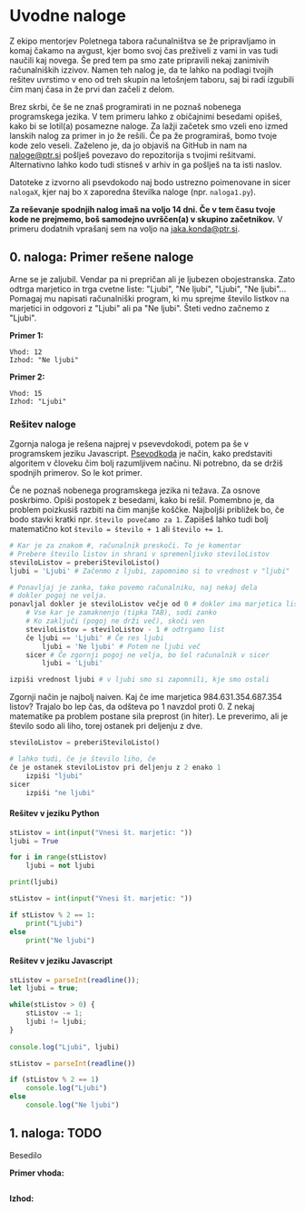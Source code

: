 # Uvodne naloge

Z ekipo mentorjev Poletnega tabora računalništva se že pripravljamo in komaj čakamo na avgust, kjer bomo svoj čas preživeli z vami in vas tudi naučili kaj novega. Še pred tem pa smo zate pripravili nekaj zanimivih računalniških izzivov. Namen teh nalog je, da te lahko na podlagi tvojih rešitev uvrstimo v eno od treh skupin na letošnjem taboru, saj bi radi izgubili čim manj časa in že prvi dan začeli z delom.

Brez skrbi, če še ne znaš programirati in ne poznaš nobenega programskega jezika. V tem primeru lahko z običajnimi besedami opišeš, kako bi se lotil(a) posamezne naloge. Za lažji začetek smo vzeli eno izmed lanskih nalog za primer in jo že rešili. Če pa že programiraš, bomo tvoje kode zelo veseli. Zaželeno je, da jo objaviš na GitHub in nam na naloge@ptr.si pošlješ povezavo do repozitorija s tvojimi rešitvami. Alternativno lahko kodo tudi stisneš v arhiv in ga pošlješ na ta isti naslov.

Datoteke z izvorno ali psevdokodo naj bodo ustrezno poimenovane in sicer `nalogaX`, kjer naj bo `X` zaporedna številka naloge (npr. `naloga1.py`).

**Za reševanje spodnjih nalog imaš na voljo 14 dni. Če v tem času tvoje kode ne prejmemo, boš samodejno uvrščen(a) v skupino začetnikov.** V primeru dodatnih vprašanj sem na voljo na jaka.konda@ptr.si.

## 0. naloga: Primer rešene naloge

Arne se je zaljubil. Vendar pa ni prepričan ali je ljubezen obojestranska. Zato odtrga marjetico in trga cvetne liste: "Ljubi", "Ne ljubi", "Ljubi", "Ne ljubi"... Pomagaj mu napisati računalniški program, ki mu sprejme število listkov na marjetici in odgovori z "Ljubi" ali pa "Ne ljubi". Šteti vedno začnemo z "Ljubi".

**Primer 1:**
```
Vhod: 12
Izhod: "Ne ljubi"
```

**Primer 2:**
```
Vhod: 15
Izhod: "Ljubi"
```

### Rešitev naloge

Zgornja naloga je rešena najprej v psevevdokodi, potem pa še v programskem jeziku Javascript. [Psevodkoda](https://sl.wikipedia.org/wiki/Psevdokoda) je način, kako predstaviti algoritem
v človeku čim bolj razumljivem načinu. Ni potrebno, da se držiš spodnjih primerov. So le kot primer.

Če ne poznaš nobenega programskega jezika ni težava. Za osnove poskrbimo. Opiši postopek z besedami, kako bi rešil. Pomembno je, da problem poizkusiš razbiti na čim manjše koščke.
Najboljši približek bo, če bodo stavki kratki npr. `število povečamo za 1`. Zapišeš lahko tudi bolj matematično kot `število = število + 1` ali `število += 1`.

```python
# Kar je za znakom #, računalnik preskoči. To je komentar
# Prebere število listov in shrani v spremenljivko steviloListov
steviloListov = preberiSteviloListo()
ljubi = 'Ljubi' # Začenmo z ljubi, zapomnimo si to vrednost v "ljubi"

# Ponavljaj je zanka, tako povemo računalniku, naj nekaj dela
# dokler pogoj ne velja.
ponavljal dokler je steviloListov večje od 0 # dokler ima marjetica liste
    # Vse kar je zamaknenjo (tipka TAB), sodi zanko
    # Ko zaključi (pogoj ne drži več), skoči ven
    steviloListov = steviloListov - 1 # odtrgamo list
    če ljubi == 'Ljubi' # Če res ljubi
        ljubi = 'Ne ljubi' # Potem ne ljubi več
    sicer # Če zgornji pogoj ne velja, bo šel računalnik v sicer
        ljubi = 'Ljubi'

izpiši vrednost ljubi # v ljubi smo si zapomnili, kje smo ostali
```

Zgornji način je najbolj naiven. Kaj če ime marjetica 984.631.354.687.354 listov?
Trajalo bo lep čas, da odšteva po 1 navzdol proti 0.
Z nekaj matematike pa problem postane sila preprost (in hiter). Le preverimo, ali je število sodo ali liho, torej ostanek pri deljenju z dve.

```python
steviloListov = preberiSteviloListo()

# lahko tudi, če je število liho, če 
če je ostanek steviloListov pri deljenju z 2 enako 1
    izpiši "ljubi"
sicer
    izpiši "ne ljubi"
```

#### Rešitev v jeziku Python

```python
stListov = int(input("Vnesi št. marjetic: "))
ljubi = True

for i in range(stListov)
    ljubi = not ljubi

print(ljubi)
```

```python
stListov = int(input("Vnesi št. marjetic: "))

if stListov % 2 == 1:
    print("Ljubi")
else
    print("Ne ljubi")
```

#### Rešitev v jeziku Javascript

```javascript
stListov = parseInt(readline());
let ljubi = true;

while(stListov > 0) {
    stListov -= 1;
    ljubi != ljubi;
}
    
console.log("Ljubi", ljubi)
```

```javascript
stListov = parseInt(readline())

if (stListov % 2 == 1)
    console.log("Ljubi")
else
    console.log("Ne ljubi")
```

## 1. naloga: TODO

Besedilo

**Primer vhoda:**
```
```

**Izhod:**
```
```
